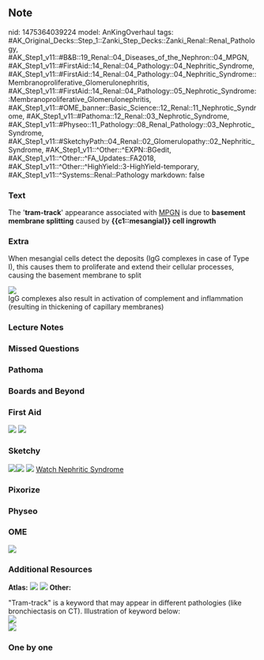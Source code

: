 ## Note
nid: 1475364039224
model: AnKingOverhaul
tags: #AK_Original_Decks::Step_1::Zanki_Step_Decks::Zanki_Renal::Renal_Pathology, #AK_Step1_v11::#B&B::19_Renal::04_Diseases_of_the_Nephron::04_MPGN, #AK_Step1_v11::#FirstAid::14_Renal::04_Pathology::04_Nephritic_Syndrome, #AK_Step1_v11::#FirstAid::14_Renal::04_Pathology::04_Nephritic_Syndrome::Membranoproliferative_Glomerulonephritis, #AK_Step1_v11::#FirstAid::14_Renal::04_Pathology::05_Nephrotic_Syndrome::Membranoproliferative_Glomerulonephritis, #AK_Step1_v11::#OME_banner::Basic_Science::12_Renal::11_Nephrotic_Syndrome, #AK_Step1_v11::#Pathoma::12_Renal::03_Nephrotic_Syndrome, #AK_Step1_v11::#Physeo::11_Pathology::08_Renal_Pathology::03_Nephrotic_Syndrome, #AK_Step1_v11::#SketchyPath::04_Renal::02_Glomerulopathy::02_Nephritic_Syndrome, #AK_Step1_v11::^Other::^EXPN::BGedit, #AK_Step1_v11::^Other::^FA_Updates::FA2018, #AK_Step1_v11::^Other::^HighYield::3-HighYield-temporary, #AK_Step1_v11::^Systems::Renal::Pathology
markdown: false

### Text
<div>
  The '<b>tram-track</b>' appearance associated with <u>MPGN</u> is
  due to <b>basement membrane splitting</b> caused by
  <b>{{c1::mesangial}} cell ingrowth</b>
</div>

### Extra
When mesangial cells detect the deposits (IgG complexes in case of
Type I), this causes them to proliferate and extend their cellular
processes, causing the basement membrane to split
<div><img src="paste-20255065767937.jpg"></div>
<div>
  IgG complexes also result in activation of complement and
  inflammation (resulting in thickening of capillary membranes)
</div>

### Lecture Notes


### Missed Questions


### Pathoma


### Boards and Beyond


### First Aid
<img src="tmpHvEE4X.png"> <img src="tmp58MA0e.png">

### Sketchy
<img src=
"Screen%20Shot%202020-01-19%20at%2011.17.01%20AM.JPG"><img src=
"Screen%20Shot%202019-11-02%20at%201.27.49%20PM.png"> <img src=
"Screen%20Shot%202019-12-28%20at%206.28.49%20PM_1566160514431.JPG">
<a href=
"https://dashboard.sketchy.com/study/medical/courses/medical-pathophysiology/units/medical-pathophysiology-renal/videos/medical-pathophysiology-renal-glomerulopathy-nephritic-syndrome?utm_source=anki&utm_medium=partnership&utm_campaign=february_update&utm_content=medical">
Watch Nephritic Syndrome</a>

### Pixorize


### Physeo


### OME
<div class="ome-widget">
  <a href=
  "https://onlinemeded.org/spa/renal/nephrotic-syndrome/acquire?ref=anki">
  <img src="_OME_AnkiFlashcards_Lesson_3.png"></a>
</div>

### Additional Resources
<b>Atlas:</b> <img src="tmp4jBazs.png"> <img src="tmpYXINzU.png">
<b>Other:</b>
<div>
  <div>
    "Tram-track" is a keyword that may appear in different
    pathologies (like bronchiectasis on CT). Illustration of
    keyword below:
  </div>
  <div><img src="paste-3682681053250500.png"></div>
</div>
<div><img src="paste-3677960884191746.png"></div>

### One by one

